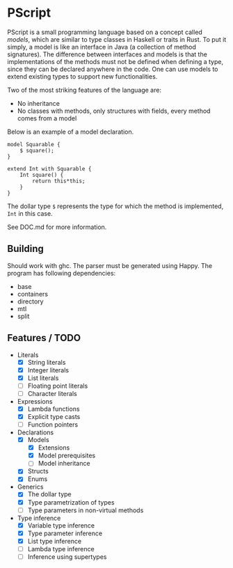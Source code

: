 PScript
=======

PScript is a small programming language based on a concept called _models_,
which are similar to type classes in Haskell or traits in Rust. To put it
simply, a model is like an interface in Java (a collection of method
signatures). The difference between interfaces and models is that the
implementations of the methods must not be defined when defining a type, since
they can be declared anywhere in the code. One can use models to extend
existing types to support new functionalities.

Two of the most striking features of the language are:
* No inheritance
* No classes with methods, only structures with fields, every method comes from
  a model

Below is an example of a model declaration.

```
model Squarable {
	$ square();
}

extend Int with Squarable {
	Int square() {
		return this*this;
	}
}
```

The dollar type `$` represents the type for which the method is implemented,
`Int` in this case.

See DOC.md for more information.

## Building

Should work with ghc. The parser must be generated using Happy. The program has following dependencies:

* base
* containers
* directory
* mtl
* split

## Features / TODO

- Literals
  - [x] String literals
  - [x] Integer literals
  - [x] List literals
  - [ ] Floating point literals
  - [ ] Character literals
- Expressions
  - [x] Lambda functions
  - [x] Explicit type casts
  - [ ] Function pointers
- Declarations
  - [x] Models
    - [x] Extensions
    - [x] Model prerequisites
    - [ ] Model inheritance
  - [x] Structs
  - [x] Enums
- Generics
  - [x] The dollar type
  - [x] Type parametrization of types
  - [ ] Type parameters in non-virtual methods
- Type inference
  - [x] Variable type inference
  - [x] Type parameter inference
  - [x] List type inference
  - [ ] Lambda type inference
  - [ ] Inference using supertypes
